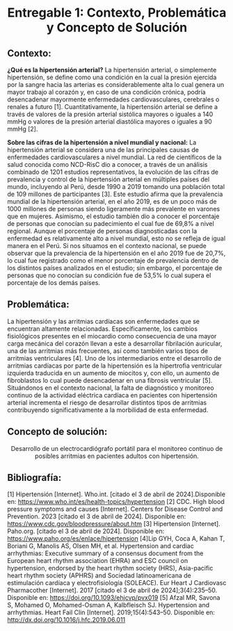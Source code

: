 <h1 style="text-align: center;">Entregable 1: Contexto, Problemática y Concepto de Solución</h1>

## Contexto:
**¿Qué es la hipertensión arterial?**
La hipertensión arterial, o simplemente hipertensión, se define como una condición en la cual la presión ejercida por la sangre hacia las arterias es considerablemente alta lo cual genera un mayor trabajo al corazón y, en caso de una condición crónica, podría desencadenar mayormente enfermedades cardiovasculares, cerebrales o renales a futuro [1]. Cuantitativamente, la hipertensión arterial se define a través de valores de la presión arterial sistólica mayores o iguales a 140 mmHg o valores de la presión arterial diastólica mayores o iguales a 90 mmHg [2]. 

**Sobre las cifras de la hipertensión a nivel mundial y nacional:**
La hipertensión arterial se considera una de las principales causas de enfermedades cardiovasculares a nivel mundial. La red de científicos de la salud conocida como NCD-RisC dio a conocer, a través de un análisis combinado de 1201 estudios representativos, la evolución de las cifras de prevalencia y control de la hipertensión arterial en múltiples países del mundo, incluyendo al Perú, desde 1990 a 2019 tomando una población total de 109 millones de participantes [3]. Este estudio afirma que la prevalencia mundial de la hipertensión arterial, en el año 2019, es de un poco más de 1000 millones de personas siendo ligeramente más prevalente en varones que en mujeres. Asimismo, el estudio también dio a conocer el porcentaje de personas que conocían su padecimiento el cual fue de 69,8% a nivel regional. Aunque el porcentaje de personas diagnosticadas con la enfermedad es relativamente alto a nivel mundial, esto no se refleja de igual manera en el Perú. Si nos situamos en el contexto nacional, se puede observar que la prevalencia de la hipertensión en el año 2019 fue de 20,7%, lo cual fue registrado como el menor porcentaje de prevalencia dentro de los distintos países analizados en el estudio; sin embargo, el porcentaje de personas que no conocían su condición fue de 53,5% lo cual supera el porcentaje de los demás países. 

## Problemática:
La hipertensión y las arritmias cardíacas son enfermedades que se encuentran altamente relacionadas. Específicamente, los cambios fisiológicos presentes en el miocardio como consecuencia de una mayor carga mecánica del corazón llevan a este a desarrollar fibrilación auricular, una de las arritmias más frecuentes, así como también varios tipos de arritmias ventriculares [4]. Uno de los intermediarios entre el desarrollo de arritmias cardíacas por parte de la hipertensión es la hipertrofia ventricular izquierda traducida en un aumento de miocitos y, con ello, un aumento de fibroblastos lo cual puede desencadenar en una fibrosis ventricular [5].
Situándonos en el contexto nacional, la falta de diagnóstico y monitoreo continuo de la actividad eléctrica cardíaca en pacientes con hipertensión arterial incrementa el riesgo de desarrollar distintos tipos de arritmias contribuyendo significativamente a la morbilidad de esta enfermedad.

## Concepto de solución:
<p style="text-align: center;">Desarrollo de un electrocardiógrafo portátil para el monitoreo continuo de posibles arritmias en pacientes adultos con hipertensión.</p>

## Bibliografía:
[1] Hipertensión [Internet]. Who.int. [citado el 3 de abril de 2024].Disponible en: https://www.who.int/es/health-topics/hypertension
[2] CDC. High blood pressure symptoms and causes [Internet]. Centers for Disease Control and Prevention. 2023 [citado el 3 de abril de 2024]. Disponible en: https://www.cdc.gov/bloodpressure/about.htm
[3] Hipertension [Internet]. Paho.org. [citado el 3 de abril de 2024]. Disponible en: https://www.paho.org/es/enlace/hipertension
[4]Lip GYH, Coca A, Kahan T, Boriani G, Manolis AS, Olsen MH, et al. Hypertension and cardiac arrhythmias: Executive summary of a consensus document from the European heart rhythm association (EHRA) and ESC council on hypertension, endorsed by the heart rhythm society (HRS), Asia-pacific heart rhythm society (APHRS) and Sociedad latinoamericana de estimulación cardíaca y electrofisiología (SOLEACE). Eur Heart J Cardiovasc Pharmacother [Internet]. 2017 [citado el 3 de abril de 2024];3(4):235–50. Disponible en: https://doi.org/10.1093/ehjcvp/pvx019
[5] Afzal MR, Savona S, Mohamed O, Mohamed-Osman A, Kalbfleisch SJ. Hypertension and arrhythmias. Heart Fail Clin [Internet]. 2019;15(4):543–50. Disponible en: http://dx.doi.org/10.1016/j.hfc.2019.06.011


